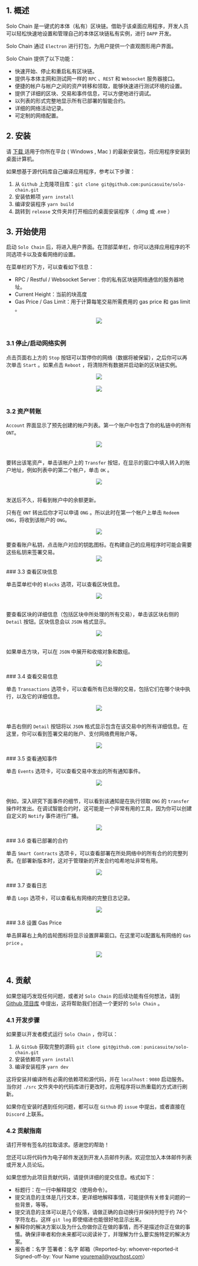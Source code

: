 

## 1. 概述

Solo Chain 是一键式的本体（私有）区块链。借助于该桌面应用程序，开发人员可以轻松快速地设置和管理自己的本体区块链私有实例，进行  `DAPP` 开发。

Solo Chain 通过 `Electron` 进行打包，为用户提供一个直观图形用户界面。

Solo Chain 提供了以下功能：

- 快速开始、停止和重启私有区块链。
- 提供与本体主网和测试网一样的 `RPC` 、`REST`  和 `Websocket`  服务器接口。
- 便捷的帐户与帐户之间的资产转移和领取，能够快速进行测试环境的设置。
- 提供了详细的区块、交易和事件信息，可以方便地进行调试。
- 以列表的形式完整地显示所有已部署的智能合约。
- 详细的网络活动记录。
- 可定制的网络配置。


## 2. 安装

请 [下载 ](https://github.com/punicasuite/solo-chain/releases) 适用于你所在平台 ( Windows , Mac ) 的最新安装包，将应用程序安装到桌面计算机。

如果想基于源代码库自己编译应用程序，参考以下步骤：

1. 从 `Github` 上克隆项目库：`git clone git@github.com:punicasuite/solo-chain.git`
2. 安装依赖项 `yarn install`
3. 编译安装程序 `yarn build`
4. 跳转到 `release` 文件夹并打开相应的桌面安装程序（ .dmg   或 .exe ）


## 3. 开始使用

启动 `Solo Chain` 后，将进入用户界面。在顶部菜单栏，你可以选择应用程序的不同选项卡以及查看网络的设置。

在菜单栏的下方，可以查看如下信息：

- RPC / Restful / Websocket Server：你的私有区块链网络通信的服务器地址。
- Current Height：当前的块高度
- Gas Price / Gas Limit：用于计算每笔交易所需费用的 gas price  和 gas limit 。

<div align="center"><img src="https://raw.githubusercontent.com/ontio/documentation/master/dev-website-docs/assets/solo-chain/01-menu-bar.png"><br><br></div>

### 3.1 停止/启动网络实例

点击页面右上方的 `Stop` 按钮可以暂停你的网络（数据将被保留），之后你可以再次单击 `Start` 。如果点击 `Reboot` ，将清除所有数据并启动新的区块链实例。

<div align="center"><img src="https://raw.githubusercontent.com/ontio/documentation/master/dev-website-docs/assets/solo-chain/03-stop-reboot.png"><br><br></div>

<div align="center"><img src="https://raw.githubusercontent.com/ontio/documentation/master/dev-website-docs/assets/solo-chain/04-start.png"><br><br></div>

### 3.2 资产转账

`Account` 界面显示了预先创建的帐户列表。第一个账户中包含了你的私链中的所有 `ONT`。

<div align="center"><img src="https://raw.githubusercontent.com/ontio/documentation/master/dev-website-docs/assets/solo-chain/05-starting-account.png" ><br><br></div>

要转出该笔资产，单击该帐户上的 `Transfer` 按钮，在显示的窗口中填入转入的账户地址，例如列表中的第二个帐户，单击 `OK` 。

<div align="center">
  <img src="https://raw.githubusercontent.com/ontio/documentation/master/dev-website-docs/assets/solo-chain/06-transfer.png" ><br><br>
</div>

发送后不久，将看到帐户中的余额更新。

只有在 `ONT` 转出后你才可以申请 `ONG` 。所以此时在第一个帐户上单击 `Redeem ONG`，将收到该帐户的 `ONG`。

<div align="center">
  <img src="https://raw.githubusercontent.com/ontio/documentation/master/dev-website-docs/assets/solo-chain/07-claim.png" ><br><br>
</div>
要查看账户私钥，点击账户对应的钥匙图标。在构建自己的应用程序时可能会需要这些私钥来签署交易。

<div align="center">
  <img src="https://raw.githubusercontent.com/ontio/documentation/master/dev-website-docs/assets/solo-chain/08-pk.png" ><br><br>
</div>
### 3.3 查看区块信息

单击菜单栏中的 `Blocks` 选项，可以查看区块信息。

<div align="center">
  <img src="https://raw.githubusercontent.com/ontio/documentation/master/dev-website-docs/assets/solo-chain/09-blocks.png" ><br><br>
</div>

要查看区块的详细信息（包括区块中所处理的所有交易），单击该区块右侧的 `Detail` 按钮。区块信息会以 `JSON` 格式显示。

<div align="center">
  <img src="https://raw.githubusercontent.com/ontio/documentation/master/dev-website-docs/assets/solo-chain/10-block-detail.png" ><br><br>
</div>

如果单击方块，可以在 `JSON` 中展开和收缩对象和数组。

<div align="center">
  <img src="https://raw.githubusercontent.com/ontio/documentation/master/dev-website-docs/assets/solo-chain/11-block-detail-open.png" ><br><br>
</div>
### 3.4 查看交易信息

单击 `Transactions` 选项卡，可以查看所有已处理的交易，包括它们在哪个块中执行，以及它的详细信息。

<div align="center">
  <img src="https://raw.githubusercontent.com/ontio/documentation/master/dev-website-docs/assets/solo-chain/12-transactions.png" ><br><br>
</div>

单击右侧的 `Detail` 按钮将以 `JSON` 格式显示包含在该交易中的所有详细信息。在这里，你可以看到签署交易的账户、支付网络费用账户等。

<div align="center">
  <img src="https://raw.githubusercontent.com/ontio/documentation/master/dev-website-docs/assets/solo-chain/13-tx-details.png" ><br><br>
</div>
### 3.5 查看通知事件

单击 `Events` 选项卡，可以查看交易中发出的所有通知事件。

<div align="center">
  <img src="https://raw.githubusercontent.com/ontio/documentation/master/dev-website-docs/assets/solo-chain/14-events.png" ><br><br>
</div>

例如，深入研究下面事件的细节，可以看到该通知是在执行领取 `ONG` 的 `transfer` 操作时发出。在调试智能合约时，这可能是一个非常有用的工具，因为你可以创建自定义的 `Notify` 事件进行广播。

<div align="center">
  <img src="https://raw.githubusercontent.com/ontio/documentation/master/dev-website-docs/assets/solo-chain/15-transfer-event.png" ><br><br>
</div>
### 3.6 查看已部署的合约

单击 `Smart Contracts` 选项卡，可以查看部署在所处网络中的所有合约的完整列表。在部署新版本时，这对于管理新的开发合约哈希地址非常有用。

<div align="center">
  <img src="https://raw.githubusercontent.com/ontio/documentation/master/dev-website-docs/assets/solo-chain/16-smart-contracts.png" ><br><br>
</div>
### 3.7 查看日志

单击 `Logs` 选项卡，可以查看私有网络的完整日志记录。

<div align="center">
  <img src="https://raw.githubusercontent.com/ontio/documentation/master/dev-website-docs/assets/solo-chain/17-logs.png" ><br><br>
</div>
### 3.8 设置 Gas Price

单击屏幕右上角的齿轮图标将显示设置屏幕窗口。在这里可以配置私有网络的 `Gas price` 。

<div align="center">
  <img src="https://raw.githubusercontent.com/ontio/documentation/master/dev-website-docs/assets/solo-chain/18-settings.png" ><br><br>
</div>


## 4. 贡献

如果您碰巧发现任何问题，或者对 `Solo Chain` 的后续功能有任何想法，请到 [Github 项目库](https://github.com/punicasuite/solo-chain) 中提出，这将帮助我们创造一个更好的 `Solo Chain` 。

### 4.1 开发步骤

如果要以开发者模式运行 `Solo Chain` ，你可以：

1. 从 `GitGub` 获取完整的源码 `git clone git@github.com：punicasuite/solo-chain.git`
2. 安装依赖项 `yarn install`
3. 编译安装程序 `yarn dev`

这将安装并编译所有必需的依赖项和源代码，并在 `localhost：9080`  启动服务。当你对 `./src` 文件夹中的代码库进行更改时，应用程序将以热重载的方式进行刷新。

如果你在安装时遇到任何问题，都可以在 `Github` 的 `issue` 中提出，或者直接在 `Discord` 上联系。

### 4.2 贡献指南

请打开带有签名的拉取请求。感谢您的帮助！

您还可以将代码作为电子邮件发送到开发人员邮件列表。欢迎您加入本体邮件列表或开发人员论坛。

如果您想为此项目贡献代码，请提供详细的提交信息。格式如下：

* 标题行：在一行中解释提交（使用命令）。
* 提交消息的主体是几行文本，更详细地解释事情，可能提供有关修复问题的一些背景，等等。
* 提交消息的主体可以是几个段落，请做正确的自动换行并保持列短于约 74个字符左右。这样 `git log` 即使缩进也能很好地显示出来。
* 解释你的解决方案以及为什么你做你正在做的事情，而不是描述你正在做的事情。确保评审者和你未来都可以阅读补丁，并理解为什么要实施特定的解决方案。
* 报告者：名字 签署者：名字 邮箱（Reported-by: whoever-reported-it Signed-off-by: Your Name youremail@yourhost.com）